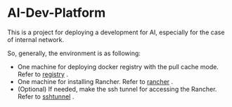 # AI-Dev-Platform

This is a project for deploying a development for AI, especially for the case of internal network.

So, generally, the environment is as following:
   - One machine for deploying docker registry with the pull cache mode. Refer to [registry](registry/README.md) .
   - One machine for installing Rancher. Refer to [rancher](rancher/README.md) .
   - (Optional) If needed, make the ssh tunnel for accessing the Rancher. Refer to [sshtunnel](ssh/tunnel) .
